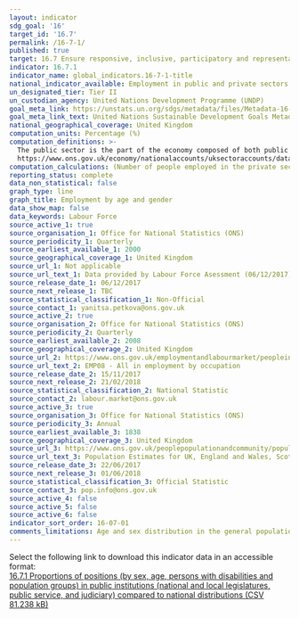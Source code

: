 ```yaml
---
layout: indicator
sdg_goal: '16'
target_id: '16.7'
permalink: /16-7-1/
published: true
target: 16.7 Ensure responsive, inclusive, participatory and representative decision-making at all levels
indicator: 16.7.1
indicator_name: global_indicators.16-7-1-title
national_indicator_available: Employment in public and private sectors by age and gender
un_designated_tier: Tier II
un_custodian_agency: United Nations Development Programme (UNDP)
goal_meta_link: https://unstats.un.org/sdgs/metadata/files/Metadata-16-07-01A.pdf
goal_meta_link_text: United Nations Sustainable Development Goals Metadata (PDF 4.0 MB)
national_geographical_coverage: United Kingdom
computation_units: Percentage (%)
computation_definitions: >-
  The public sector is the part of the economy composed of both public services and public enterprises. For further information please see Office for National Statistics, Public sector classification guide @
  https://www.ons.gov.uk/economy/nationalaccounts/uksectoraccounts/datasets/publicsectorclassificationguide.
computation_calculations: (Number of people employed in the private sector by sex or age grouping / Number of people employed in the private sector) * 100
reporting_status: complete
data_non_statistical: false
graph_type: line
graph_title: Employment by age and gender
data_show_map: false
data_keywords: Labour Force
source_active_1: true
source_organisation_1: Office for National Statistics (ONS)
source_periodicity_1: Quarterly
source_earliest_available_1: 2000
source_geographical_coverage_1: United Kingdom
source_url_1: Not applicable
source_url_text_1: Data provided by Labour Force Asessment (06/12/2017)
source_release_date_1: 06/12/2017
source_next_release_1: TBC
source_statistical_classification_1: Non-Official
source_contact_1: yanitsa.petkova@ons.gov.uk
source_active_2: true
source_organisation_2: Office for National Statistics (ONS)
source_periodicity_2: Quarterly
source_earliest_available_2: 2008
source_geographical_coverage_2: United Kingdom
source_url_2: https://www.ons.gov.uk/employmentandlabourmarket/peopleinwork/employmentandemployeetypes/datasets/allinemploymentbyoccupationemp08
source_url_text_2: EMP08 - All in employment by occupation
source_release_date_2: 15/11/2017
source_next_release_2: 21/02/2018
source_statistical_classification_2: National Statistic
source_contact_2: labour.market@ons.gov.uk
source_active_3: true
source_organisation_3: Office for National Statistics (ONS)
source_periodicity_3: Annual
source_earliest_available_3: 1838
source_geographical_coverage_3: United Kingdom
source_url_3: https://www.ons.gov.uk/peoplepopulationandcommunity/populationandmigration/populationestimates/datasets/populationestimatesforukenglandandwalesscotlandandnorthernireland
source_url_text_3: Population Estimates for UK, England and Wales, Scotland and Northern Ireland
source_release_date_3: 22/06/2017
source_next_release_3: 01/06/2018
source_statistical_classification_3: Official Statistic 
source_contact_3: pop.info@ons.gov.uk 
source_active_4: false
source_active_5: false
source_active_6: false
indicator_sort_order: 16-07-01
comments_limitations: Age and sex distribution in the general population is provided for representative comparison. Data follows the UN specification for this indicator. This indicator has not been identified in collaboration with topic experts.
---
```

Select the following link to download this indicator data in an accessible format:<br>[16.7.1 Proportions of positions (by sex, age, persons with disabilities and population groups) in public institutions (national and local legislatures, public service, and judiciary) compared to national distributions (CSV 81.238 kB)](https://sustainabledevelopment-uk.github.io/sdg-data/data/16-7-1.csv)